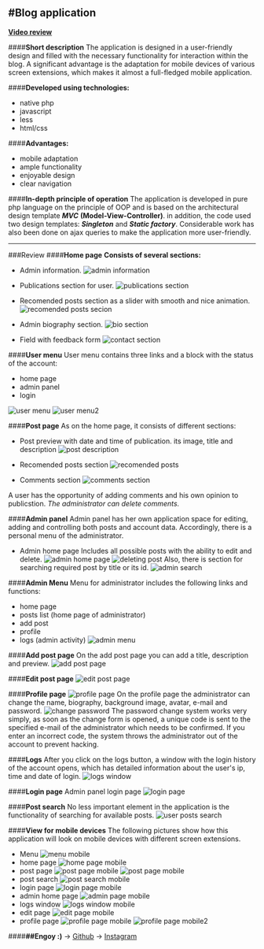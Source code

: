 #__Blog application__
---

__[Video review](https://www.youtube.com/channel/UCYud0jvwQWoQndJTOENnL-g)__

####__Short description__
The application is designed in a user-friendly design and filled with the necessary functionality for interaction within the blog. A significant advantage is the adaptation for mobile devices of various screen extensions, which makes it almost a full-fledged mobile application. 

####__Developed using technologies:__
* native php
* javascript
* less
* html/css

####__Advantages:__
* mobile adaptation
* ample functionality
* enjoyable design
* clear navigation

####__In-depth principle of operation__
The application is developed in pure php language on the principle of OOP and is based on the architectural design template ___MVC___ __(Model-View-Controller)__. in addition, the code used two design templates: ___Singleton___ and ___Static factory___. Considerable work has also been done on ajax queries to make the application more user-friendly.

---

###Review
####__Home page__
__Consists of several sections:__

* Admin information.
![admin information](public/images/readme/homepage.png)

* Publications section for user.
![publications section](public/images/readme/postsSection.png)

* Recomended posts section as a slider with smooth and nice animation. 
![recomended posts secion](public/images/readme/recomendedPostsSection.png)

* Admin biography section.
![bio section](public/images/readme/bioSection.png)

* Field with feedback form
![contact section](public/images/readme/contactSection.png)

####__User menu__
User menu contains three links and a block with the status of the account:
* home page
* admin panel
* login

![user menu](public/images/readme/userMenu.png)
![user menu2](public/images/readme/userMenuShort.png)

####__Post page__
As on the home page, it consists of different sections:

* Post preview with date and time of publication. its image, title and description
![post description](public/images/readme/postDescription.png)

* Recomended posts section
![recomended posts](public/images/readme/postRecomendedPostsSection.png)

* Comments section
![comments section](public/images/readme/commentsSection.png)

A user has the opportunity of adding comments and his own opinion to publicstion. _The administrator can delete comments._

####__Admin panel__
Admin panel has her own application space for editing, adding and controlling both posts and account data. Accordingly, there is a personal menu of the administrator.

* Admin home page
Includes all possible posts with the ability to edit and delete.
![admin home page](public/images/readme/adminHomePage.png)
![deleting post](public/images/readme/deletingPost.png)
Also, there is section for searching required post by title or its id.
![admin search](public/images/readme/adminSearch.png)

####__Admin Menu__
Menu for administrator includes the following links and functions:
* home page
* posts list (home page of administrator)
* add post
* profile
* logs (admin activity)
![admin menu](public/images/readme/adminMenu.png)

####__Add post page__
On the add post page you can add a title, description and preview.
![add post page](public/images/readme/addPostPage.png)

####__Edit post page__
![edit post page](public/images/readme/editPost.png)

####__Profile page__
![profile page](public/images/readme/profilePage.png)
On the profile page the administrator can change the name, biography, background image, avatar, e-mail and password.
![change password](public/images/readme/changePassword.png)
The password change system works very simply, as soon as the change form is opened, a unique code is sent to the specified e-mail of the administrator which needs to be confirmed. If you enter an incorrect code, the system throws the administrator out of the account to prevent hacking.

####__Logs__
After you click on the logs button, a window with the login history of the account opens, which has detailed information about the user's ip, time and date of login.
![logs window](public/images/readme/logsWindow.png)

####__Login page__
Admin panel login page
![login page](public/images/readme/loginPage.png)

####__Post search__
No less important element in the application is the functionality of searching for available posts.
![user posts search](public/images/readme/postsSearch.png)

####__View for mobile devices__
The following pictures show how this application will look on mobile devices with different screen extensions.
* Menu
![menu mobile](public/images/readme/adminMenuMobile.png)
* home page
![home page mobile](public/images/readme/homePageMobile.png)
* post page
![post page mobile](public/images/readme/postPageMobile.png)
![post page mobile](public/images/readme/postPageMobile2.png)
* post search
![post search mobile](public/images/readme/postsSearchMobile.png)
* login page 
![login page mobile](public/images/readme/loginPageMobile.png)
* admin home page
![admin page mobile](public/images/readme/adminPageMobile.png)
* logs window
![logs window mobile](public/images/readme/logsWindowMobile.png)
* edit page
![edit page mobile](public/images/readme/editPageMobile.png)
* profile page
![profile page mobile](public/images/readme/profileMobile.png)
![profile page mobile2](public/images/readme/profileMobile2.png)

####__##Engoy :)__
-> [Github](https://github.com/Q-sedifo) -> [Instagram](https://www.instagram.com/oleg_s.t/)